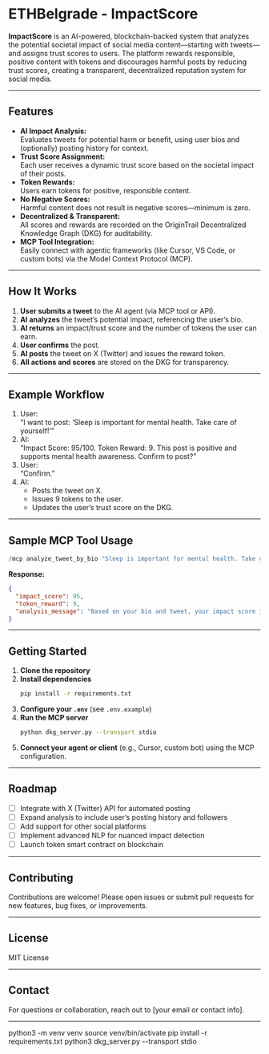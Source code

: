 # ETHBelgrade - ImpactScore

**ImpactScore** is an AI-powered, blockchain-backed system that analyzes the potential societal impact of social media content—starting with tweets—and assigns trust scores to users. The platform rewards responsible, positive content with tokens and discourages harmful posts by reducing trust scores, creating a transparent, decentralized reputation system for social media.

---

## Features

- **AI Impact Analysis:**  
  Evaluates tweets for potential harm or benefit, using user bios and (optionally) posting history for context.
- **Trust Score Assignment:**  
  Each user receives a dynamic trust score based on the societal impact of their posts.
- **Token Rewards:**  
  Users earn tokens for positive, responsible content.
- **No Negative Scores:**  
  Harmful content does not result in negative scores—minimum is zero.
- **Decentralized & Transparent:**  
  All scores and rewards are recorded on the OriginTrail Decentralized Knowledge Graph (DKG) for auditability.
- **MCP Tool Integration:**  
  Easily connect with agentic frameworks (like Cursor, VS Code, or custom bots) via the Model Context Protocol (MCP).

---

## How It Works

1. **User submits a tweet** to the AI agent (via MCP tool or API).
2. **AI analyzes** the tweet’s potential impact, referencing the user’s bio.
3. **AI returns** an impact/trust score and the number of tokens the user can earn.
4. **User confirms** the post.
5. **AI posts** the tweet on X (Twitter) and issues the reward token.
6. **All actions and scores** are stored on the DKG for transparency.

---

## Example Workflow

1. User:  
   “I want to post: ‘Sleep is important for mental health. Take care of yourself!’”
2. AI:  
   “Impact Score: 95/100. Token Reward: 9. This post is positive and supports mental health awareness. Confirm to post?”
3. User:  
   “Confirm.”
4. AI:  
   - Posts the tweet on X.
   - Issues 9 tokens to the user.
   - Updates the user’s trust score on the DKG.

---

## Sample MCP Tool Usage

```python
/mcp analyze_tweet_by_bio "Sleep is important for mental health. Take care of yourself!" "Certified holistic coach. Empowering you to live better."
```

**Response:**
```json
{
  "impact_score": 95,
  "token_reward": 9,
  "analysis_message": "Based on your bio and tweet, your impact score is 95 and you can earn 9 tokens."
}
```

---

## Getting Started

1. **Clone the repository**
2. **Install dependencies**
   ```bash
   pip install -r requirements.txt
   ```
3. **Configure your `.env`** (see `.env.example`)
4. **Run the MCP server**
   ```bash
   python dkg_server.py --transport stdio
   ```
5. **Connect your agent or client** (e.g., Cursor, custom bot) using the MCP configuration.

---

## Roadmap

- [ ] Integrate with X (Twitter) API for automated posting
- [ ] Expand analysis to include user’s posting history and followers
- [ ] Add support for other social platforms
- [ ] Implement advanced NLP for nuanced impact detection
- [ ] Launch token smart contract on blockchain

---

## Contributing

Contributions are welcome! Please open issues or submit pull requests for new features, bug fixes, or improvements.

---

## License

MIT License

---

## Contact

For questions or collaboration, reach out to [your email or contact info].

---

python3 -m venv venv
source venv/bin/activate
pip install -r requirements.txt
python3 dkg_server.py --transport stdio
